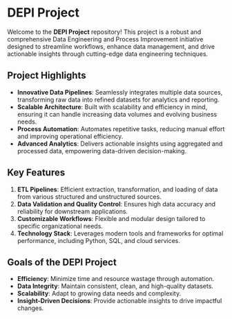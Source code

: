 # **DEPI Project**  
Welcome to the **DEPI Project** repository! This project is a robust and comprehensive Data Engineering and Process Improvement initiative designed to streamline workflows, enhance data management, and drive actionable insights through cutting-edge data engineering techniques.  

## **Project Highlights**  
- **Innovative Data Pipelines**: Seamlessly integrates multiple data sources, transforming raw data into refined datasets for analytics and reporting.  
- **Scalable Architecture**: Built with scalability and efficiency in mind, ensuring it can handle increasing data volumes and evolving business needs.  
- **Process Automation**: Automates repetitive tasks, reducing manual effort and improving operational efficiency.  
- **Advanced Analytics**: Delivers actionable insights using aggregated and processed data, empowering data-driven decision-making.  

## **Key Features**  
1. **ETL Pipelines**: Efficient extraction, transformation, and loading of data from various structured and unstructured sources.  
2. **Data Validation and Quality Control**: Ensures high data accuracy and reliability for downstream applications.  
3. **Customizable Workflows**: Flexible and modular design tailored to specific organizational needs.  
4. **Technology Stack**: Leverages modern tools and frameworks for optimal performance, including Python, SQL, and cloud services.  

## **Goals of the DEPI Project**  
- **Efficiency**: Minimize time and resource wastage through automation.  
- **Data Integrity**: Maintain consistent, clean, and high-quality datasets.  
- **Scalability**: Adapt to growing data needs and complexity.  
- **Insight-Driven Decisions**: Provide actionable insights to drive impactful changes.  
